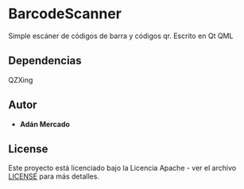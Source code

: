 # BarcodeScanner
Simple escáner de códigos de barra y códigos qr. Escrito en Qt QML

## Dependencias
QZXing

## Autor

* **Adán Mercado**

## License

Este proyecto está licenciado bajo la Licencia Apache - ver el archivo [LICENSE](LICENSE) para más detalles.
